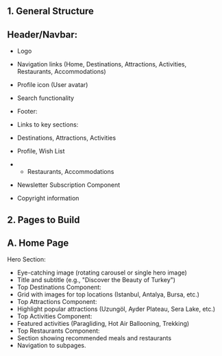 ## 1. General Structure
## Header/Navbar:

- Logo
- Navigation links (Home, Destinations, Attractions, Activities, Restaurants, Accommodations)
- Profile icon (User avatar)
- Search functionality

- Footer:

- Links to key sections:
- Destinations, Attractions, Activities
- Profile, Wish List
- - Restaurants, Accommodations
- Newsletter Subscription Component
- Copyright information


## 2. Pages to Build
## A. Home Page

Hero Section:

- Eye-catching image (rotating carousel or single hero image)
- Title and subtitle (e.g., "Discover the Beauty of Turkey")
- Top Destinations Component:
- Grid with images for top locations (Istanbul, Antalya, Bursa, etc.)
- Top Attractions Component:
- Highlight popular attractions (Uzungöl, Ayder Plateau, Sera Lake, etc.)
- Top Activities Component:
- Featured activities (Paragliding, Hot Air Ballooning, Trekking)
- Top Restaurants Component:
- Section showing recommended meals and restaurants
- Navigation to subpages.
